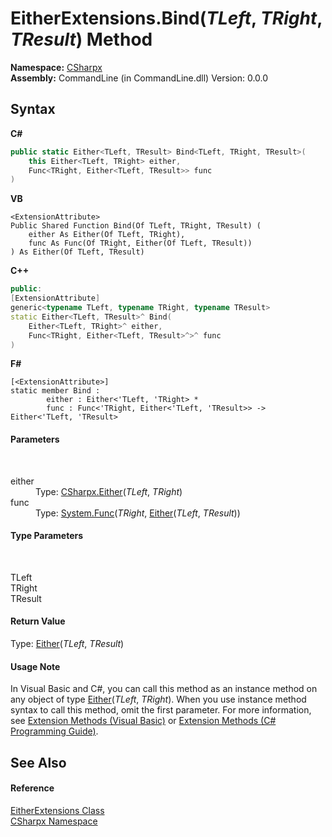 # EitherExtensions.Bind(*TLeft*, *TRight*, *TResult*) Method 
 

**Namespace:**&nbsp;<a href="N_CSharpx">CSharpx</a><br />**Assembly:**&nbsp;CommandLine (in CommandLine.dll) Version: 0.0.0

## Syntax

**C#**<br />
``` C#
public static Either<TLeft, TResult> Bind<TLeft, TRight, TResult>(
	this Either<TLeft, TRight> either,
	Func<TRight, Either<TLeft, TResult>> func
)

```

**VB**<br />
``` VB
<ExtensionAttribute>
Public Shared Function Bind(Of TLeft, TRight, TResult) ( 
	either As Either(Of TLeft, TRight),
	func As Func(Of TRight, Either(Of TLeft, TResult))
) As Either(Of TLeft, TResult)
```

**C++**<br />
``` C++
public:
[ExtensionAttribute]
generic<typename TLeft, typename TRight, typename TResult>
static Either<TLeft, TResult>^ Bind(
	Either<TLeft, TRight>^ either, 
	Func<TRight, Either<TLeft, TResult>^>^ func
)
```

**F#**<br />
``` F#
[<ExtensionAttribute>]
static member Bind : 
        either : Either<'TLeft, 'TRight> * 
        func : Func<'TRight, Either<'TLeft, 'TResult>> -> Either<'TLeft, 'TResult> 

```


#### Parameters
&nbsp;<dl><dt>either</dt><dd>Type: <a href="T_CSharpx_Either_2">CSharpx.Either</a>(*TLeft*, *TRight*)<br /></dd><dt>func</dt><dd>Type: <a href="https://docs.microsoft.com/dotnet/api/system.func-2" target="_blank">System.Func</a>(*TRight*, <a href="T_CSharpx_Either_2">Either</a>(*TLeft*, *TResult*))<br /></dd></dl>

#### Type Parameters
&nbsp;<dl><dt>TLeft</dt><dd /><dt>TRight</dt><dd /><dt>TResult</dt><dd /></dl>

#### Return Value
Type: <a href="T_CSharpx_Either_2">Either</a>(*TLeft*, *TResult*)

#### Usage Note
In Visual Basic and C#, you can call this method as an instance method on any object of type <a href="T_CSharpx_Either_2">Either</a>(*TLeft*, *TRight*). When you use instance method syntax to call this method, omit the first parameter. For more information, see <a href="https://docs.microsoft.com/dotnet/visual-basic/programming-guide/language-features/procedures/extension-methods">Extension Methods (Visual Basic)</a> or <a href="https://docs.microsoft.com/dotnet/csharp/programming-guide/classes-and-structs/extension-methods">Extension Methods (C# Programming Guide)</a>.

## See Also


#### Reference
<a href="T_CSharpx_EitherExtensions">EitherExtensions Class</a><br /><a href="N_CSharpx">CSharpx Namespace</a><br />
